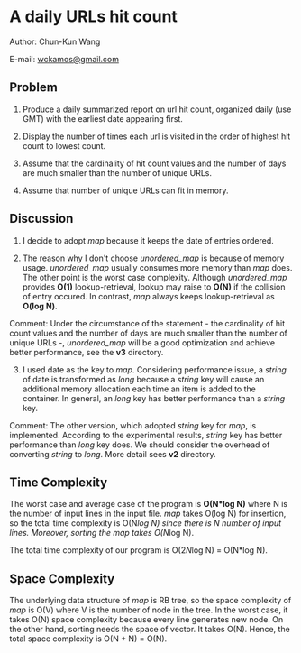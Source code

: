 # A daily URLs hit count

Author: Chun-Kun Wang

E-mail: wckamos@gmail.com

## Problem

1. Produce a daily summarized report on url hit count, organized daily (use GMT) with the earliest date appearing first.

2. Display the number of times each url is visited in the order of highest hit count to lowest count.

3. Assume that the cardinality of hit count values and the number of days are much smaller than the number of unique URLs.

4. Assume that number of unique URLs can fit in memory.

## Discussion

1. I decide to adopt *map* because it keeps the date of entries ordered. 

2. The reason why I don't choose *unordered_map* is because of memory usage. *unordered_map* usually consumes more memory than *map* does. The other point is the worst case complexity. Although *unordered_map* provides **O(1)** lookup-retrieval, lookup may raise to **O(N)** if the collision of entry occured. In contrast, *map* always keeps lookup-retrieval as **O(log N)**.

Comment: Under the circumstance of the statement - the cardinality of hit count values and the number of days are much smaller than the number of unique URLs -, *unordered_map* will be a good optimization and achieve better performance, see the **v3** directory.

3. I used date as the key to *map*. Considering performance issue, a *string* of date is transformed as *long* because a *string* key will cause an additional memory allocation each time an item is added to the container. In general, an *long* key has better performance than a *string* key.

Comment: The other version, which adopted *string* key for *map*, is implemented. According to the experimental results, *string* key has better performance than *long* key does. We should consider the overhead of converting *string* to *long*. More detail sees **v2** directory.

## Time Complexity

The worst case and average case of the program is **O(N*log N)** where N is the number of input lines in the input file. *map* takes O(log N) for insertion, so the total time complexity is O(N*log N) since there is N number of input lines. Moreover, sorting the *map* takes O(N*log N). 

The total time complexity of our program is O(2*N*log N) = O(N*log N).

## Space Complexity

The underlying data structure of *map* is RB tree, so the space complexity of *map* is O(V) where V is the number of node in the tree. In the worst case, it takes O(N) space complexity because every line generates new node. On the other hand, sorting needs the space of vector. It takes O(N). Hence, the total space complexity is O(N + N) = O(N).

